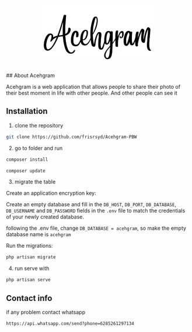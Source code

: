 <br>
<p align="center"><img src="public/img/brand-light.png" alt="Acehgram Logo" width="300"></p>
<br>
## About Acehgram
<p>Acehgram is a web application that allows people to share their photo of their best moment in life with other people. And other people can see it</p>

## Installation

1. clone the repository

```bash
git clone https://github.com/frisrsyd/Acehgram-PBW
```

2. go to folder and run

```bash
composer install
```

```bash
composer update
```

3. migrate the table

Create an application encryption key:

Create an empty database and fill in the `DB_HOST`, `DB_PORT`, `DB_DATABASE`, `DB_USERNAME` and `DB_PASSWORD` fields in the `.env` file to match the credentials of your newly created database.

following the .env file, change `DB_DATABASE = acehgram`, so make the empty database name is `acehgram`

Run the migrations:

```sh
php artisan migrate
```

4. run serve with

```bash
php artisan serve
```

## Contact info

if any problem contact whatsapp

```bash
https://api.whatsapp.com/send?phone=6285261297134
```
